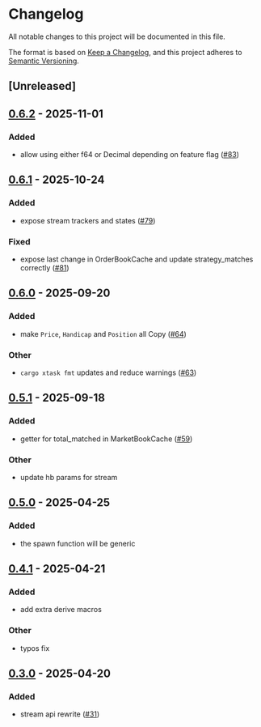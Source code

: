 # Changelog

All notable changes to this project will be documented in this file.

The format is based on [Keep a Changelog](https://keepachangelog.com/en/1.0.0/),
and this project adheres to [Semantic Versioning](https://semver.org/spec/v2.0.0.html).

## [Unreleased]

## [0.6.2](https://github.com/roberts-pumpurs/betfair-adapter-rs/compare/betfair-stream-api-v0.6.1...betfair-stream-api-v0.6.2) - 2025-11-01

### Added

- allow using either f64 or Decimal depending on feature flag ([#83](https://github.com/roberts-pumpurs/betfair-adapter-rs/pull/83))

## [0.6.1](https://github.com/roberts-pumpurs/betfair-adapter-rs/compare/betfair-stream-api-v0.6.0...betfair-stream-api-v0.6.1) - 2025-10-24

### Added

- expose stream trackers and states ([#79](https://github.com/roberts-pumpurs/betfair-adapter-rs/pull/79))

### Fixed

- expose last change in OrderBookCache and update strategy_matches correctly ([#81](https://github.com/roberts-pumpurs/betfair-adapter-rs/pull/81))

## [0.6.0](https://github.com/roberts-pumpurs/betfair-adapter-rs/compare/betfair-stream-api-v0.5.2...betfair-stream-api-v0.6.0) - 2025-09-20

### Added

- make `Price`, `Handicap` and `Position` all Copy ([#64](https://github.com/roberts-pumpurs/betfair-adapter-rs/pull/64))

### Other

- `cargo xtask fmt` updates and reduce warnings ([#63](https://github.com/roberts-pumpurs/betfair-adapter-rs/pull/63))

## [0.5.1](https://github.com/roberts-pumpurs/betfair-adapter-rs/compare/betfair-stream-api-v0.5.0...betfair-stream-api-v0.5.1) - 2025-09-18

### Added

- getter for total_matched in MarketBookCache ([#59](https://github.com/roberts-pumpurs/betfair-adapter-rs/pull/59))

### Other

- update hb params for stream

## [0.5.0](https://github.com/roberts-pumpurs/betfair-adapter-rs/compare/betfair-stream-api-v0.4.1...betfair-stream-api-v0.5.0) - 2025-04-25

### Added

- the spawn function will be generic

## [0.4.1](https://github.com/roberts-pumpurs/betfair-adapter-rs/compare/betfair-stream-api-v0.4.0...betfair-stream-api-v0.4.1) - 2025-04-21

### Added

- add extra derive macros

### Other

- typos fix

## [0.3.0](https://github.com/roberts-pumpurs/betfair-adapter-rs/compare/betfair-stream-api-v0.2.1...betfair-stream-api-v0.3.0) - 2025-04-20

### Added

- stream api rewrite ([#31](https://github.com/roberts-pumpurs/betfair-adapter-rs/pull/31))
